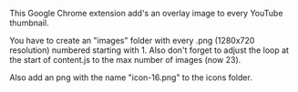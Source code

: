 This Google Chrome extension add's an overlay image to every YouTube thumbnail.

You have to create an "images" folder with every .png (1280x720 resolution) numbered starting with 1.
Also don't forget to adjust the loop at the start of content.js to the max number of images (now 23).

Also add an png with the name "icon-16.png" to the icons folder.
